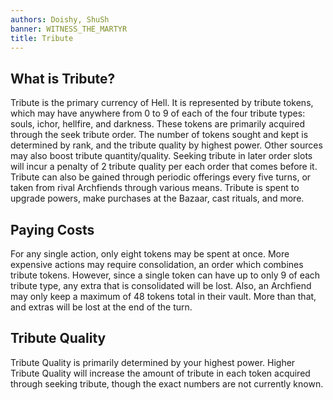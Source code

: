 ```yaml
---
authors: Doishy, ShuSh
banner: WITNESS_THE_MARTYR
title: Tribute
---
```


## What is Tribute?

Tribute is the primary currency of Hell. It is represented by tribute tokens,
which may have anywhere from 0 to 9 of each of the four tribute types: souls,
ichor, hellfire, and darkness. These tokens are primarily acquired through the
seek tribute order. The number of tokens sought and kept is determined by rank,
and the tribute quality by highest power. Other sources may also boost tribute
quantity/quality. Seeking tribute in later order slots will incur a penalty of 2
tribute quality per each order that comes before it. Tribute can also be gained
through periodic offerings every five turns, or taken from rival Archfiends
through various means. Tribute is spent to upgrade powers, make purchases at the
Bazaar, cast rituals, and more.

## Paying Costs

For any single action, only eight tokens may be spent at once. More expensive
actions may require consolidation, an order which combines tribute tokens.
However, since a single token can have up to only 9 of each tribute type, any
extra that is consolidated will be lost. Also, an Archfiend may only keep a
maximum of 48 tokens total in their vault. More than that, and extras will be
lost at the end of the turn.

## Tribute Quality

Tribute Quality is primarily determined by your highest power. Higher Tribute
Quality will increase the amount of tribute in each token acquired through
seeking tribute, though the exact numbers are not currently known.
